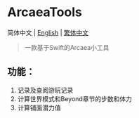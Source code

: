 ArcaeaTools
===========
简体中文 | [English](./README.md) | [繁体中文](./README-zh-hant.md)
>一款基于Swift的Arcaea小工具  
## 功能：
1. 记录及查阅游玩记录  
2. 计算世界模式和Beyond章节的步数和体力  
3. 计算铺面潜力值  
